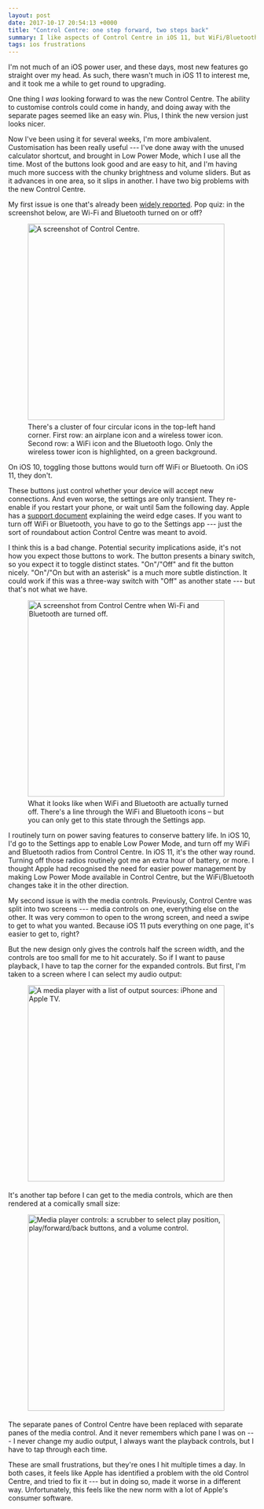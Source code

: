 ```yaml
---
layout: post
date: 2017-10-17 20:54:13 +0000
title: "Control Centre: one step forward, two steps back"
summary: I like aspects of Control Centre in iOS 11, but WiFi/Bluetooth and audio playback are both immensely frustrating.
tags: ios frustrations
---
```


<style>
  img.img__control_centre {
    width: 400px;
    padding-bottom: 5px;
  }
</style>

I'm not much of an iOS power user, and these days, most new features go straight over my head.
As such, there wasn't much in iOS 11 to interest me, and it took me a while to get round to upgrading.

One thing I *was* looking forward to was the new Control Centre.
The ability to customise controls could come in handy, and doing away with the separate pages seemed like an easy win.
Plus, I think the new version just looks nicer.

Now I've been using it for several weeks, I'm more ambivalent.
Customisation has been really useful --- I've done away with the unused calculator shortcut, and brought in Low Power Mode, which I use all the time.
Most of the buttons look good and are easy to hit, and I'm having much more success with the chunky brightness and volume sliders.
But as it advances in one area, so it slips in another.
I have two big problems with the new Control Centre.

<!-- summary -->

My first issue is one that's already been [widely reported][guardian].
Pop quiz: in the screenshot below, are Wi-Fi and Bluetooth turned on or off?

<figure>
  <img class="img__control_centre" src="/images/2017/control_centre_base.png" alt="A screenshot of Control Centre.">
  <figcaption>
    There's a cluster of four circular icons in the top-left hand corner.
    First row: an airplane icon and a wireless tower icon.
    Second row: a WiFi icon and the Bluetooth logo.
    Only the wireless tower icon is highlighted, on a green background.
  </figcaption>
</figure>

On iOS 10, toggling those buttons would turn off WiFi or Bluetooth.
On iOS 11, they don't.

These buttons just control whether your device will accept new connections.
And even worse, the settings are only transient.
They re-enable if you restart your phone, or wait until 5am the following day.
Apple has a [support document][support] explaining the weird edge cases.
If you want to turn off WiFi or Bluetooth, you have to go to the Settings app --- just the sort of roundabout action Control Centre was meant to avoid.

I think this is a bad change.
Potential security implications aside, it's not how you expect those buttons to work.
The button presents a binary switch, so you expect it to toggle distinct states.
"On"/"Off" and fit the button nicely.
"On"/"On but with an asterisk" is a much more subtle distinction.
It could work if this was a three-way switch with "Off" as another state --- but that's not what we have.

<figure>
  <img class="img__control_centre" src="/images/2017/control_centre_no_radios.png" alt="A screenshot from Control Centre when Wi-Fi and Bluetooth are turned off.">
  <figcaption>
    What it looks like when WiFi and Bluetooth are actually turned off.
    There's a line through the WiFi and Bluetooth icons &ndash; but you can only get to this state through the Settings app.
  </figcaption>
</figure>

I routinely turn on power saving features to conserve battery life.
In iOS 10, I'd go to the Settings app to enable Low Power Mode, and turn off my WiFi and Bluetooth radios from Control Centre.
In iOS 11, it's the other way round.
Turning off those radios routinely got me an extra hour of battery, or more.
I thought Apple had recognised the need for easier power management by making Low Power Mode available in Control Centre, but the WiFi/Bluetooth changes take it in the other direction.

My second issue is with the media controls.
Previously, Control Centre was split into two screens --- media controls on one, everything else on the other.
It was very common to open to the wrong screen, and need a swipe to get to what you wanted.
Because iOS 11 puts everything on one page, it's easier to get to, right?

But the new design only gives the controls half the screen width, and the controls are too small for me to hit accurately.
So if I want to pause playback, I have to tap the corner for the expanded controls.
But first, I'm taken to a screen where I can select my audio output:

<figure>
  <img class="img__control_centre" src="/images/2017/control_centre_sources.png" alt="A media player with a list of output sources: iPhone and Apple TV.">
</figure>

It's another tap before I can get to the media controls, which are then rendered at a comically small size:

<figure>
  <img class="img__control_centre" src="/images/2017/control_centre_mediacontrols.png" alt="Media player controls: a scrubber to select play position, play/forward/back buttons, and a volume control.">
</figure>

The separate panes of Control Centre have been replaced with separate panes of the media control.
And it never remembers which pane I was on --- I never change my audio output, I always want the playback controls, but I have to tap through each time.

These are small frustrations, but they're ones I hit multiple times a day.
In both cases, it feels like Apple has identified a problem with the old Control Centre, and tried to fix it --- but in doing so, made it worse in a different way.
Unfortunately, this feels like the new norm with a lot of Apple's consumer software.

[guardian]: https://www.theguardian.com/technology/2017/sep/21/ios-11-apple-toggling-wifi-bluetooth-control-centre-doesnt-turn-them-off
[support]: https://support.apple.com/en-us/HT208086
